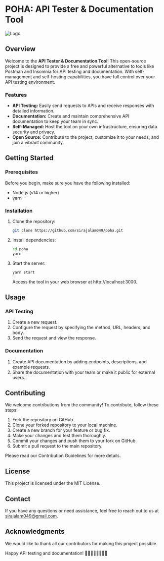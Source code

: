 # POHA: API Tester & Documentation Tool

![Logo](https://www.logomaker.com/api/main/images/1j+ojFVDOMkX9Wytexe43D6kh...OHpBZOnxjFwXs1M3EMoAJtlikrhPdr9...87)

## Overview

Welcome to the **API Tester & Documentation Tool**! This open-source project is designed to provide a free and powerful alternative to tools like Postman and Insomnia for API testing and documentation. With self-management and self-hosting capabilities, you have full control over your API testing environment.

### Features

- **API Testing:** Easily send requests to APIs and receive responses with detailed information.
- **Documentation:** Create and maintain comprehensive API documentation to keep your team in sync.
- **Self-Managed:** Host the tool on your own infrastructure, ensuring data security and privacy.
- **Open Source:** Contribute to the project, customize it to your needs, and join a vibrant community.

## Getting Started

### Prerequisites

Before you begin, make sure you have the following installed:

- Node.js (v14 or higher)
- yarn

### Installation

1. Clone the repository:

   ```bash
   git clone https://github.com/sirajalam049/poha.git
   ```

2. Install dependencies:

   ```bash
   cd poha
   yarn
   ```

3. Start the server:

   ```bash
   yarn start
   ```
   Access the tool in your web browser at http://localhost:3000.



## Usage

### API Testing
1. Create a new request.
2. Configure the request by specifying the method, URL, headers, and body.
3. Send the request and view the response.


### Documentation
1. Create API documentation by adding endpoints, descriptions, and example requests.
2. Share the documentation with your team or make it public for external users.


## Contributing
We welcome contributions from the community! To contribute, follow these steps:

1. Fork the repository on GitHub.
2. Clone your forked repository to your local machine.
3. Create a new branch for your feature or bug fix.
4. Make your changes and test them thoroughly.
5. Commit your changes and push them to your fork on GitHub.
6. Submit a pull request to the main repository.

Please read our Contribution Guidelines for more details.

## License
This project is licensed under the MIT License.

## Contact
If you have any questions or need assistance, feel free to reach out to us at sirajalam049@gmail.com.

## Acknowledgments
We would like to thank all our contributors for making this project possible.

Happy API testing and documentation! 👩🏻‍💻🧑🏽‍💻👨‍💻
